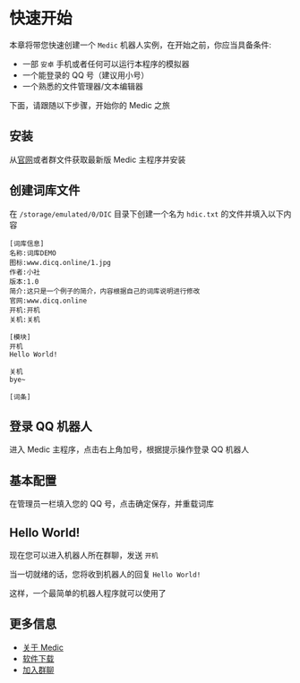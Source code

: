 # 快速开始

本章将带您快速创建一个 `Medic` 机器人实例，在开始之前，你应当具备条件:

- 一部 `安卓` 手机或者任何可以运行本程序的模拟器
- 一个能登录的 QQ 号（建议用小号）
- 一个熟悉的文件管理器/文本编辑器

下面，请跟随以下步骤，开始你的 Medic 之旅

## 安装

从[官网](http://medicxd.top/)或者群文件获取最新版 Medic 主程序并安装

## 创建词库文件

在 `/storage/emulated/0/DIC` 目录下创建一个名为 `hdic.txt` 的文件并填入以下内容

```
[词库信息]
名称:词库DEMO
图标:www.dicq.online/1.jpg
作者:小社
版本:1.0
简介:这只是一个例子的简介，内容根据自己的词库说明进行修改
官网:www.dicq.online
开机:开机
关机:关机

[模块]
开机
Hello World!

关机
bye~

[词条]

```

## 登录 QQ 机器人

进入 Medic 主程序，点击右上角加号，根据提示操作登录 QQ 机器人

## 基本配置

在管理员一栏填入您的 QQ 号，点击确定保存，并重载词库

## Hello World!

现在您可以进入机器人所在群聊，发送 `开机`

当一切就绪的话，您将收到机器人的回复 `Hello World!`

这样，一个最简单的机器人程序就可以使用了

## 更多信息

- [关于 Medic](#)
- [软件下载](http://medicxd.top/)
- [加入群聊](https://jq.qq.com/?_wv=1027&k=K5csid5C)

